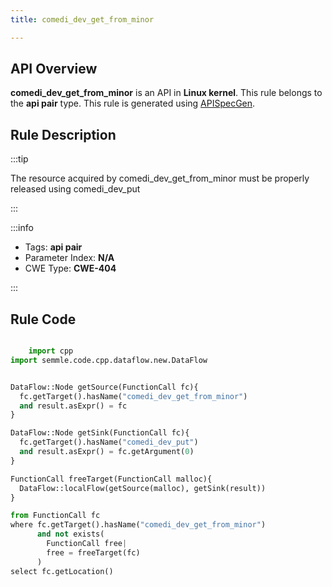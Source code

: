 ```yaml
---
title: comedi_dev_get_from_minor

---
```



## API Overview
**comedi_dev_get_from_minor** is an API in **Linux kernel**. This rule belongs to the **api pair** type. This rule is generated using [APISpecGen](../../tools/APISpecGen).
## Rule Description

:::tip

The resource acquired by comedi_dev_get_from_minor must be properly released using comedi_dev_put

:::

:::info

- Tags: **api pair**
- Parameter Index: **N/A**
- CWE Type: **CWE-404**

:::

## Rule Code
```python

    import cpp
import semmle.code.cpp.dataflow.new.DataFlow


DataFlow::Node getSource(FunctionCall fc){
  fc.getTarget().hasName("comedi_dev_get_from_minor")
  and result.asExpr() = fc
}

DataFlow::Node getSink(FunctionCall fc){
  fc.getTarget().hasName("comedi_dev_put")
  and result.asExpr() = fc.getArgument(0)
}

FunctionCall freeTarget(FunctionCall malloc){
  DataFlow::localFlow(getSource(malloc), getSink(result))
}

from FunctionCall fc
where fc.getTarget().hasName("comedi_dev_get_from_minor")
      and not exists(
        FunctionCall free| 
        free = freeTarget(fc)
      )
select fc.getLocation()

    
```
